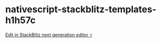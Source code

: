 # nativescript-stackblitz-templates-h1h57c

[Edit in StackBlitz next generation editor ⚡️](https://stackblitz.com/~/github.com/91488724/nativescript-stackblitz-templates-h1h57c)
